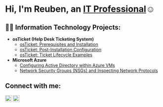 <h1>Hi, I'm Reuben, an <a href="https://linkedin.com/in/reuben-hutcherson-b026aa1a0
">IT Professional</a>☺</h1>


<h2>👨‍💻 Information Technology Projects:</h2>

- <b>osTicket (Help Desk Ticketing System)</b>
  - [osTicket: Prerequisites and Installation](https://github.com/reubenhutcherson/osticket-prereqs)
  - [osTicket: Post-Installation Configuration](https://github.com/reubenhutcherson/post-install-config)
  - [osTicket: Ticket Lifecycle Examples](https://github.com/reubenhutcherson/ticket-lifecycle)
- <b>Microsoft Azure</b>
  - [Configuring Active Directory within Azure VMs](https://github.com/reubenhutcherson/configure-ad)
  - [Network Security Groups (NSGs) and Inspecting Network Protocols](https://github.com/reubenhutcherson/azure-network-protocols)

<h2>Connect with me:</h2>


[<img align="left" alt="Josh | LinkedIn" width="22px" src="https://cdn.jsdelivr.net/npm/simple-icons@v3/icons/linkedin.svg" />][linkedin]
[<img align="left" alt="Josh | Instagram" width="22px" src="https://cdn.jsdelivr.net/npm/simple-icons@v3/icons/instagram.svg" />][instagram]


[instagram]: https://www.instagram.com/reubenhutcherson
[linkedin]: https://linkedin.com/in/reuben-hutcherson-b026aa1a0

